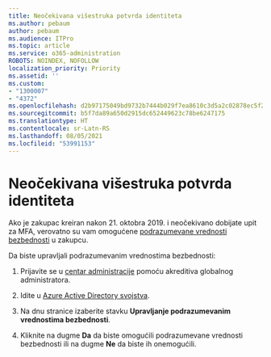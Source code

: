 ```yaml
---
title: Neočekivana višestruka potvrda identiteta
ms.author: pebaum
author: pebaum
ms.audience: ITPro
ms.topic: article
ms.service: o365-administration
ROBOTS: NOINDEX, NOFOLLOW
localization_priority: Priority
ms.assetid: ''
ms.custom:
- "1300007"
- "4372"
ms.openlocfilehash: d2b97175049bd9732b7444b029f7ea8610c3d5a2c02878ec5f20ded916baadd5
ms.sourcegitcommit: b5f7da89a650d2915dc652449623c78be6247175
ms.translationtype: HT
ms.contentlocale: sr-Latn-RS
ms.lasthandoff: 08/05/2021
ms.locfileid: "53991153"
---
```

# <a name="unexpected-multi-factor-authentication"></a>Neočekivana višestruka potvrda identiteta

Ako je zakupac kreiran nakon 21. oktobra 2019. i neočekivano dobijate upit za MFA, verovatno su vam omogućene [podrazumevane vrednosti bezbednosti](https://aka.ms/securitydefaults) u zakupcu. 

Da biste upravljali podrazumevanim vrednostima bezbednosti:

1. Prijavite se u [centar administracije](https://go.microsoft.com/fwlink/p/?linkid=834822) pomoću akreditiva globalnog administratora.

2. Idite u [Azure Active Directory svojstva](https://portal.azure.com/#blade/Microsoft_AAD_IAM/ActiveDirectoryMenuBlade/Properties).

3. Na dnu stranice izaberite stavku **Upravljanje podrazumevanim vrednostima bezbednosti**.

4. Kliknite na dugme **Da** da biste omogućili podrazumevane vrednosti bezbednosti ili na dugme **Ne** da biste ih onemogućili.
